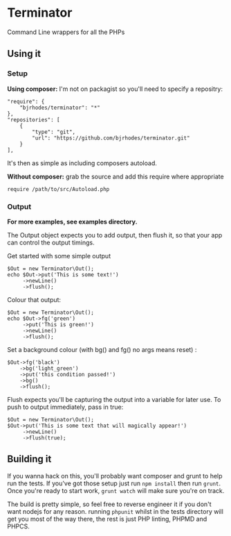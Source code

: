 # Terminator

Command Line wrappers for all the PHPs

## Using it

### Setup

**Using composer:** I'm not on packagist so you'll need to specify a repositry:

    "require": {
        "bjrhodes/terminator": "*"
    },
    "repositories": [
        {
            "type": "git",
            "url": "https://github.com/bjrhodes/terminator.git"
        }
    ],

It's then as simple as including composers autoload.

**Without composer:** grab the source and add this require where appropriate

    require /path/to/src/Autoload.php


### Output

**For more examples, see examples directory.**

The Output object expects you to add output, then flush it, so that your app can
control the output timings.

Get started with some simple output

    $Out = new Terminator\Out();
    echo $Out->put('This is some text!')
         ->newLine()
         ->flush();

Colour that output:

    $Out = new Terminator\Out();
    echo $Out->fg('green')
         ->put('This is green!')
         ->newLine()
         ->flush();

Set a background colour (with bg() and fg() no args means reset) :

    $Out->fg('black')
        ->bg('light_green')
        ->put('this condition passed!')
        ->bg()
        ->flush();

Flush expects you'll be capturing the output into a variable for later use. To
push to output immediately, pass in true:

    $Out = new Terminator\Out();
    $Out->put('This is some text that will magically appear!')
         ->newLine()
         ->flush(true);


## Building it

If you wanna hack on this, you'll probably want composer and grunt to help run the tests. If you've got those setup
just run `npm install` then run `grunt`. Once you're ready to start work, `grunt watch` will make sure you're on track.

The build is pretty simple, so feel free to reverse engineer it if you don't want nodejs for any reason. running
`phpunit` whilst in the tests directory will get you most of the way there, the rest is just PHP linting, PHPMD and PHPCS.

